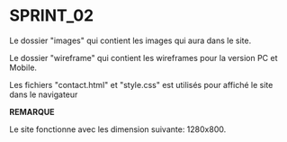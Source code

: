 # SPRINT_02
Le dossier "images" qui contient les images qui aura dans le site.

Le dossier "wireframe" qui contient les wireframes pour la version PC et Mobile.

Les fichiers "contact.html" et "style.css" est utilisés pour affiché le site dans le navigateur

**REMARQUE**

Le site fonctionne avec les dimension suivante: 1280x800.
